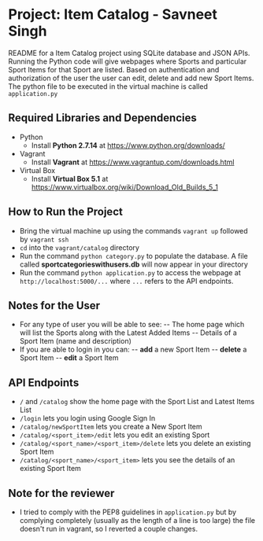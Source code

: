 # Project: Item Catalog - Savneet Singh

README for a Item Catalog project using SQLite database and JSON APIs.
Running the Python code will give webpages where Sports and particular Sport Items for that Sport are listed.
Based on authentication and authorization of the user the user can edit, delete and add new Sport Items.
The python file to be executed in the virtual machine is called
 `application.py`

## Required Libraries and Dependencies

- Python
  - Install **Python 2.7.14** at https://www.python.org/downloads/ 
- Vagrant
  - Install **Vagrant** at https://www.vagrantup.com/downloads.html
- Virtual Box 
  - Install **Virtual Box 5.1** at https://www.virtualbox.org/wiki/Download_Old_Builds_5_1
  
## How to Run the Project

- Bring the virtual machine up using the commands `vagrant up` followed by `vagrant ssh`
- `cd` into the `vagrant/catalog` directory
- Run the command `python category.py` to populate the database. A file called **sportcategorieswithusers.db** will now appear in your directory
- Run the command `python application.py` to access the webpage at `http://localhost:5000/...` where `...` refers to the API endpoints.

## Notes for the User 

- For any type of user you will be able to see:
-- The home page which will list the Sports along with the Latest Added Items
-- Details of a Sport Item (name and description)
- If you are able to login in you can:
-- **add** a new Sport Item
-- **delete** a Sport Item
-- **edit** a Sport Item

## API Endpoints

- `/` and `/catalog` show the home page with the Sport List and Latest Items List
- `/login` lets you login using Google Sign In
- `/catalog/newSportItem` lets you create a New Sport Item
- `/catalog/<sport_item>/edit` lets you edit an existing Sport
- `/catalog/<sport_name>/<sport_item>/delete` lets you delete an existing Sport Item
- `/catalog/<sport_name>/<sport_item>` lets you see the details of an existing Sport Item


## Note for the reviewer

- I tried to comply with the PEP8 guidelines in `application.py` but by complying completely (usually as the length of a line is too large) the file doesn't run in vagrant, so I reverted a couple changes. 
  
